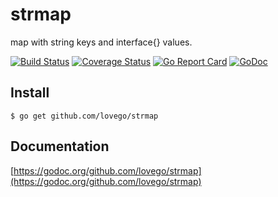 # strmap

map with string keys and interface{} values.

[![Build Status](https://travis-ci.org/lovego/strmap.svg?branch=master)](https://travis-ci.org/lovego/strmap)
[![Coverage Status](https://img.shields.io/coveralls/github/lovego/strmap/master.svg)](https://coveralls.io/github/lovego/strmap?branch=master)
[![Go Report Card](https://goreportcard.com/badge/github.com/lovego/strmap)](https://goreportcard.com/report/github.com/lovego/strmap)
[![GoDoc](https://godoc.org/github.com/lovego/strmap?status.svg)](https://godoc.org/github.com/lovego/strmap)

## Install

`$ go get github.com/lovego/strmap`

## Documentation

[https://godoc.org/github.com/lovego/strmap](https://godoc.org/github.com/lovego/strmap)
